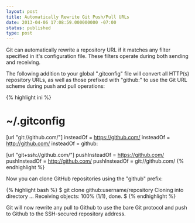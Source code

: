 ```yaml
---
layout: post
title: Automatically Rewrite Git Push/Pull URLs
date: 2013-04-06 17:08:59.000000000 -07:00
status: published
type: post
---
```

Git can automatically rewrite a repository URL if it matches any filter
specified in it's configuration file. These filters operate during both
sending and receiving.

The following addition to your global ".gitconfig" file will convert all
HTTP(s) repository URLs, as well as those prefixed with "github:" to use
the Git URL scheme during push and pull operations:

{% highlight ini %}
# ~/.gitconfig
[url "git://github.com/"]
    insteadOf = https://github.com/
    insteadOf = http://github.com/
    insteadOf = github:

[url "git+ssh://github.com/"]
    pushInsteadOf = https://github.com/
    pushInsteadOf = http://github.com/
    pushInsteadOf = git://github.com/
{% endhighlight %}

Now you can clone GitHub repositories using the "github" prefix:

{% highlight bash %}
$ git clone github:username/repository
Cloning into directory ...
Receiving objects: 100% (1/1), done.
$
{% endhighlight %}

Git will now rewrite any pull to Github to use the bare Git protocol
and push to Github to the SSH-secured repository address.
